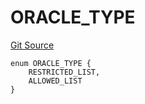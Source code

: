 # ORACLE_TYPE
[Git Source](https://github.com/thrackle-io/rules-protocol/blob/941799bce65220406b4d9686c5c5f1ae7c99f4ee/src/economic/ruleStorage/RuleCodeData.sol)


```solidity
enum ORACLE_TYPE {
    RESTRICTED_LIST,
    ALLOWED_LIST
}
```

